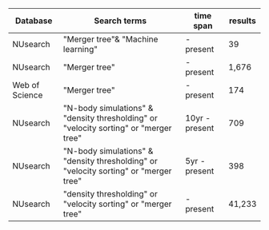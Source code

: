|Database| Search terms | time span |results |
|---|---|---|---|
|NUsearch| "Merger tree"& "Machine learning"| - present| 39 |
|NUsearch| "Merger tree"|- present| 1,676|
|Web of Science|"Merger tree"|- present| 174|
|NUsearch|"N-body simulations" & "density thresholding" or "velocity sorting" or "merger tree"| 10yr - present| 709|
|NUsearch|"N-body simulations" & "density thresholding" or "velocity sorting" or "merger tree"| 5yr - present| 398|
|NUsearch|"density thresholding" or "velocity sorting" or "merger tree"| - present| 41,233|
